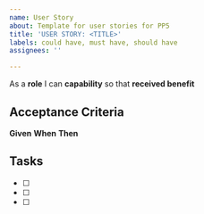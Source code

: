 ```yaml
---
name: User Story
about: Template for user stories for PP5
title: 'USER STORY: <TITLE>'
labels: could have, must have, should have
assignees: ''

---
```


As a **role** I can **capability** so that **received benefit**

## Acceptance Criteria 
**Given** 
**When** 
**Then**

## Tasks 
- [ ]
- [ ] 
- [ ]
